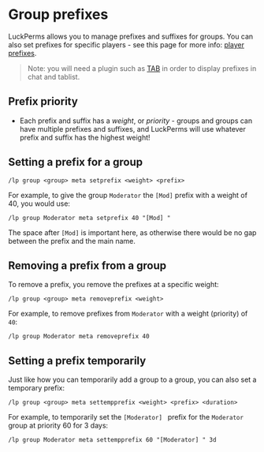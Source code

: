 # Group prefixes

LuckPerms allows you to manage prefixes and suffixes for groups. You can also
set prefixes for specific players - see this page for more info:
[player prefixes](./player-prefix.md).

> Note: you will need a plugin such as
  [TAB](https://modrinth.com/plugin/tab-was-taken)
  in order to display prefixes in chat and tablist.

## Prefix priority

- Each prefix and suffix has a *weight*, or *priority* - groups and groups can
  have multiple prefixes and suffixes, and LuckPerms will use whatever prefix
  and suffix has the highest weight!

## Setting a prefix for a group

``` text
/lp group <group> meta setprefix <weight> <prefix>
```

For example, to give the group `Moderator` the `[Mod]` prefix with a
weight of 40, you would use:

``` text
/lp group Moderator meta setprefix 40 "[Mod] "
```

The space after `[Mod]` is important here, as otherwise there would be no
gap between the prefix and the main name.

## Removing a prefix from a group

To remove a prefix, you remove the prefixes at a specific weight:

``` text
/lp group <group> meta removeprefix <weight>
```

For example, to remove prefixes from `Moderator` with a weight (priority) of
`40`:

``` text
/lp group Moderator meta removeprefix 40
```

## Setting a prefix temporarily

Just like how you can temporarily add a group to a group, you can also set a
temporary prefix:

``` text
/lp group <group> meta settempprefix <weight> <prefix> <duration>
```

For example, to temporarily set the `[Moderator] ` prefix for the `Moderator`
group at priority 60 for 3 days:

``` text
/lp group Moderator meta settempprefix 60 "[Moderator] " 3d
```

